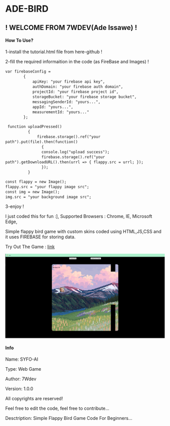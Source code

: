 # ADE-BIRD
## ! WELCOME FROM 7WDEV(Ade Issawe) !

#### How To Use?
1-install the tutorial.html file from here-github !

2-fill the required informaition in the code (as FireBase and Images) !
```
var firebaseConfig =
        {
            apiKey: "your firebase api key",
            authDomain: "your firebase auth domain",
            projectId: "your firebase project id",
            storageBucket: "your firebase storage bucket",
            messagingSenderId: "yours...",
            appId: "yours...",
            measurementId: "yours..."
        };
```
```
 function uploadPressed()
          {
              firebase.storage().ref("your path").put(file).then(function()
                {
                console.log("upload success");
                firebase.storage().ref("your path").getDownloadURL().then(urrl => { flappy.src = urrl; });
                });
          }
```
```
const flappy = new Image();
flappy.src = "your flappy image src";
const img = new Image();
img.src = "your background image src";
```
3-enjoy !

I just coded this for fun :], Supported Browsers : Chrome, IE, Microsoft Edge,

Simple flappy bird game with custom skins coded using HTML,JS,CSS and it uses FIREBASE for storing data.

Try Out The Game : [link](#)



![](preview.png)


#### Info
Name: SYFO-AI

Type: Web Game

Author: 7Wdev

Version: 1.0.0

All copyrights are reserved!

Feel free to edit the code, feel free to contribute...

Desctription: Simple Flappy Bird Game Code For Beginners...


